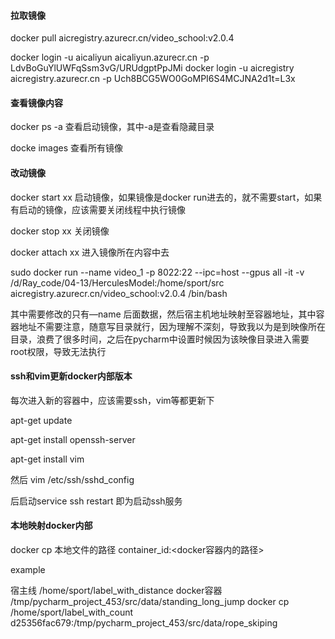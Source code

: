 #### 拉取镜像

docker pull aicregistry.azurecr.cn/video_school:v2.0.4

docker login -u aicaliyun aicaliyun.azurecr.cn -p LdvBoGuYlUWFqSsm3vG/URUdgptPpJMi
docker login -u aicregistry aicregistry.azurecr.cn -p Uch8BCG5WO0GoMPI6S4MCJNA2d1t=L3x

#### 查看镜像内容

docker ps -a 查看启动镜像，其中-a是查看隐藏目录

docke images 查看所有镜像

#### 改动镜像

docker start xx 启动镜像，如果镜像是docker run进去的，就不需要start，如果有启动的镜像，应该需要关闭线程中执行镜像

docker stop xx 关闭镜像

docker attach xx 进入镜像所在内容中去

sudo docker run --name video_1 -p 8022:22 --ipc=host --gpus all -it -v /d/Ray_code/04-13/HerculesModel:/home/sport/src aicregistry.azurecr.cn/video_school:v2.0.4 /bin/bash

其中需要修改的只有—name 后面数据，然后宿主机地址映射至容器地址，其中容器地址不需要注意，随意写目录就行，因为理解不深刻，导致我以为是到映像所在目录，浪费了很多时间，之后在pycharm中设置时候因为该映像目录进入需要root权限，导致无法执行

#### ssh和vim更新docker内部版本

每次进入新的容器中，应该需要ssh，vim等都更新下

apt-get update

apt-get install openssh-server

apt-get install vim

然后 vim /etc/ssh/sshd_config

后启动service ssh restart 即为启动ssh服务

#### 本地映射docker内部

docker cp 本地文件的路径 container_id:<docker容器内的路径>

example

宿主线
/home/sport/label_with_distance
docker容器
/tmp/pycharm_project_453/src/data/standing_long_jump
docker cp /home/sport/label_with_count d25356fac679:/tmp/pycharm_project_453/src/data/rope_skiping

